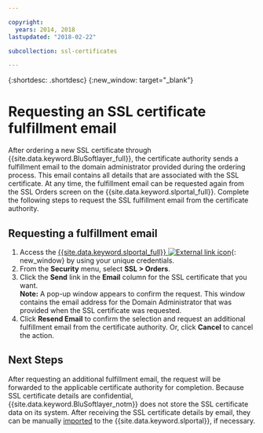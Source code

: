 ```yaml
---

copyright:
  years: 2014, 2018
lastupdated: "2018-02-22"

subcollection: ssl-certificates

---
```


{:shortdesc: .shortdesc}
{:new_window: target="_blank"}

# Requesting an SSL certificate fulfillment email

After ordering a new SSL certificate through {{site.data.keyword.BluSoftlayer_full}}, the certificate authority sends a fulfillment email to the domain administrator provided during the ordering process. This email contains all details that are associated with the SSL certificate. At any time, the fulfillment email can be requested again from the SSL Orders screen on the {{site.data.keyword.slportal_full}}. Complete the following steps to request the SSL fulfillment email from the certificate authority.

## Requesting a fulfillment email

1. Access the [{{site.data.keyword.slportal_full}} ![External link icon](../../icons/launch-glyph.svg "External link icon")](https://control.softlayer.com/){: new_window} by using your unique credentials.
2. From the **Security** menu, select **SSL > Orders**.
3. Click the **Send** link in the **Email** column for the SSL certificate that you want.<br/>**Note:** A pop-up window appears to confirm the request. This window contains the email address for the Domain Administrator that was provided when the SSL certificate was requested.
4. Click **Resend Email** to confirm the selection and request an additional fulfillment email from the certificate authority.  Or, click **Cancel** to cancel the action.

## Next Steps

After requesting an additional fulfillment email, the request will be forwarded to the applicable certificate authority for completion. Because SSL certificate details are confidential, {{site.data.keyword.BluSoftlayer_notm}} does not store the SSL certificate data on its system. After receiving the SSL certificate details by email, they can be manually [imported](/docs/infrastructure/ssl-certificates?topic=ssl-certificates-importing-ssl-certificates) to the {{site.data.keyword.slportal}}, if necessary.
